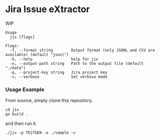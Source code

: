 # Jira Issue eXtractor 

WIP

```
Usage
  jix [flags]

Flags:
  -f, --format string        Output format (only JSONL and CSV are available) (default "jsonl")
  -h, --help                 help for jix
  -o, --output-path string   Path to the output file (default "./data")
  -p, --project-key string   Jira project key
  -v, --verbose              Set verbose mode

```

### Usage Example

From source, simply clone this repository.

```
cd jix
go build .
```
and then run it.

```
./jix -p TESTGEN -o ./sample -v
```